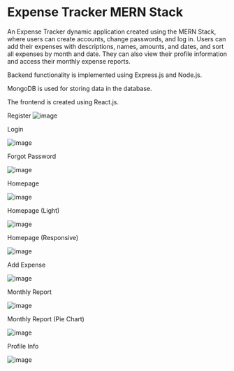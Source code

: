 # Expense Tracker MERN Stack
An Expense Tracker dynamic application created using the MERN Stack, where users can create accounts, change passwords, and log in.
Users can add their expenses with descriptions, names, amounts, and dates, and sort all expenses by month and date.
They can also view their profile information and access their monthly expense reports.

Backend functionality is implemented using Express.js and Node.js.

MongoDB is used for storing data in the database.

The frontend is created using React.js.

Register
![image](https://github.com/user-attachments/assets/1892b642-78c1-4076-a1ad-9349cc8b9f12)

Login

![image](https://github.com/user-attachments/assets/9f1644c1-fdd4-437e-8217-e8b15f4d6919)

Forgot Password

![image](https://github.com/user-attachments/assets/6ed46417-26f0-4bb4-a914-ed48bac8a96b)

Homepage

![image](https://github.com/user-attachments/assets/c7984fdc-6ebb-4d99-af32-dabd87516db5)

Homepage (Light)

![image](https://github.com/user-attachments/assets/e683b7ab-fa63-4305-bfde-bb2defe319bc)

Homepage (Responsive)

![image](https://github.com/user-attachments/assets/e153c19a-201c-45ee-9a0c-971c9b8e2d29)

Add Expense

![image](https://github.com/user-attachments/assets/d55260a5-75e3-4453-9968-9d51eec91b9f)

Monthly Report

![image](https://github.com/user-attachments/assets/c69a55bb-098b-4eb0-8a0a-df6009fcace1)

Monthly Report (Pie Chart)

![image](https://github.com/user-attachments/assets/8b1a09b6-c705-427d-a5b4-ca2b85ac9385)

Profile Info

![image](https://github.com/user-attachments/assets/8e38f92f-31ef-41f4-8e32-8efbcb364d86)
